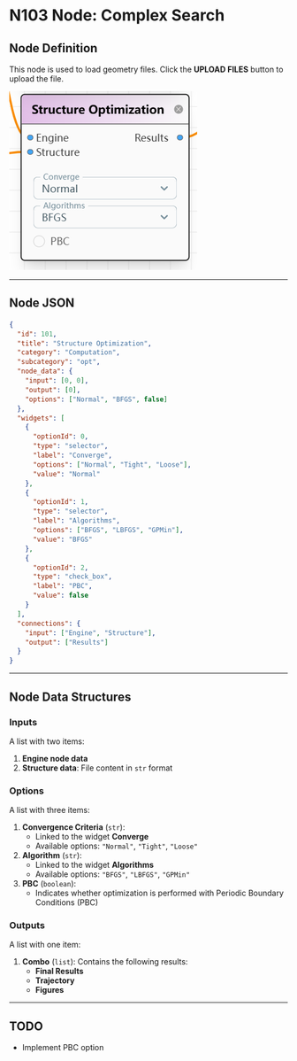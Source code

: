 # **N103 Node: Complex Search**

## **Node Definition**

This node is used to load geometry files. Click the **UPLOAD FILES** button to upload the file.

![Screenshot](../img/N101.jpg)

---

## **Node JSON**

```json
{
  "id": 101,
  "title": "Structure Optimization",
  "category": "Computation",
  "subcategory": "opt",
  "node_data": {
    "input": [0, 0],
    "output": [0],
    "options": ["Normal", "BFGS", false]
  },
  "widgets": [
    {
      "optionId": 0,
      "type": "selector",
      "label": "Converge",
      "options": ["Normal", "Tight", "Loose"],
      "value": "Normal"
    },
    {
      "optionId": 1,
      "type": "selector",
      "label": "Algorithms",
      "options": ["BFGS", "LBFGS", "GPMin"],
      "value": "BFGS"
    },
    {
      "optionId": 2,
      "type": "check_box",
      "label": "PBC",
      "value": false
    }
  ],
  "connections": {
    "input": ["Engine", "Structure"],
    "output": ["Results"]
  }
}
```

---

## **Node Data Structures**

### **Inputs**

A list with two items:  

1. **Engine node data**  
2. **Structure data**: File content in `str` format  

### **Options**

A list with three items:  

1. **Convergence Criteria** (`str`):  
   - Linked to the widget **Converge**  
   - Available options: `"Normal"`, `"Tight"`, `"Loose"`  
2. **Algorithm** (`str`):  
   - Linked to the widget **Algorithms**  
   - Available options: `"BFGS"`, `"LBFGS"`, `"GPMin"`  
3. **PBC** (`boolean`):  
   - Indicates whether optimization is performed with Periodic Boundary Conditions (PBC)  

### **Outputs**

A list with one item:  

1. **Combo** (`list`): Contains the following results:  
   - **Final Results**  
   - **Trajectory**  
   - **Figures**  

---

## **TODO**

- Implement PBC option  
